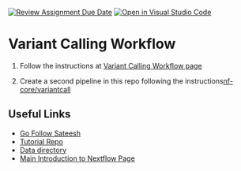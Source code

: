 [![Review Assignment Due Date](https://classroom.github.com/assets/deadline-readme-button-24ddc0f5d75046c5622901739e7c5dd533143b0c8e959d652212380cedb1ea36.svg)](https://classroom.github.com/a/IdaTSbSQ)
[![Open in Visual Studio Code](https://classroom.github.com/assets/open-in-vscode-718a45dd9cf7e7f842a935f5ebbe5719a5e09af4491e668f4dbf3b35d5cca122.svg)](https://classroom.github.com/online_ide?assignment_repo_id=11519687&assignment_repo_type=AssignmentRepo)
# Variant Calling Workflow

1. Follow the instructions at [Variant Calling Workflow page](https://sateeshperi.github.io/nextflow_varcal/nextflow/nextflow_variant_calling)

2. Create a second pipeline in this repo following the instructions[nf-core/variantcall](https://sateeshperi.github.io/nextflow_varcal/nextflow/nextflow_nfcore_variantcall)

## Useful Links

- [Go Follow Sateesh](https://github.com/sateeshperi)
- [Tutorial Repo](https://github.com/sateeshperi/nextflow_varcal)
- [Data directory](https://github.com/sateeshperi/nextflow_varcal/tree/master/data)
- [Main Introduction to Nextflow Page](https://sateeshperi.github.io/nextflow_varcal/nextflow/)
